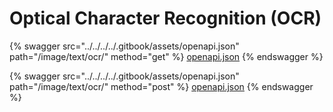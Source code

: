 # Optical Character Recognition (OCR)

{% swagger src="../../../../.gitbook/assets/openapi.json" path="/image/text/ocr/" method="get" %}
[openapi.json](../../../../.gitbook/assets/openapi.json)
{% endswagger %}

{% swagger src="../../../../.gitbook/assets/openapi.json" path="/image/text/ocr/" method="post" %}
[openapi.json](../../../../.gitbook/assets/openapi.json)
{% endswagger %}
